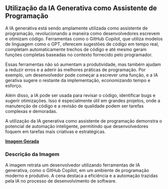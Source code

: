 ## Utilização da IA Generativa como Assistente de Programação
A IA generativa está sendo amplamente utilizada como assistente de programação, revolucionando a maneira como desenvolvedores escrevem e otimizam código. Ferramentas como o GitHub Copilot, que utiliza modelos de linguagem como o GPT, oferecem sugestões de código em tempo real, completam automaticamente trechos de código e até mesmo geram funções completas baseadas no contexto fornecido pelo programador.

Essas ferramentas não só aumentam a produtividade, mas também ajudam a reduzir erros e a aderir às melhores práticas de programação. Por exemplo, um desenvolvedor pode começar a escrever uma função, e a IA gerativa sugere o restante da implementação, economizando tempo e esforço.

Além disso, a IA pode ser usada para revisar o código, identificar bugs e sugerir otimizações. Isso é especialmente útil em grandes projetos, onde a manutenção de código e a revisão de qualidade podem ser tarefas complexas e demoradas.

A utilização da IA generativa como assistente de programação demonstra o potencial de automação inteligente, permitindo que desenvolvedores foquem em tarefas mais criativas e estratégicas.

**[Imagem Gerada](/inputs/UtilizacaodaIAGenerativacomoAssistentedeProgramacao.png)**

### Descrição da Imagem
A imagem retrata um desenvolvedor utilizando ferramentas de IA generativa, como o GitHub Copilot, em um ambiente de programação moderno e produtivo. A cena destaca a eficiência e a automação trazidas pela IA no processo de desenvolvimento de software.
